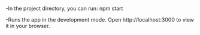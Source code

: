 -In the project directory, you can run:
   npm start

-Runs the app in the development mode.
   Open http://localhost:3000 to view it in your browser.

